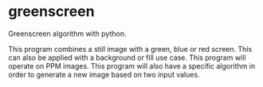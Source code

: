 # greenscreen
Greenscreen algorithm with python. 

This program combines a still image with a green, blue or red screen. This can also be applied with a background or fill use case. This program will operate on PPM images. This program will also have a specific algorithm in order to generate a new image based on two input values.
